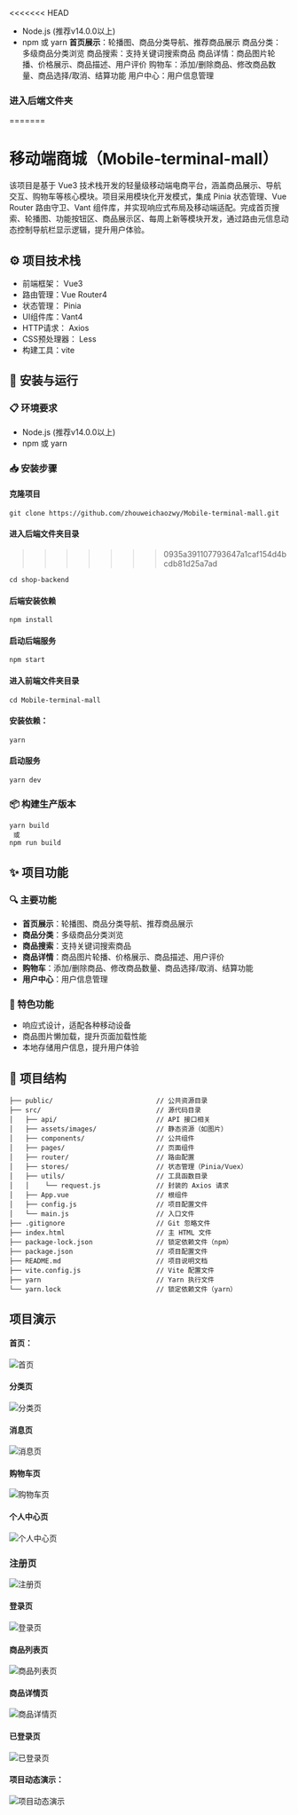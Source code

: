 <<<<<<< HEAD
- Node.js (推荐v14.0.0以上)
- npm 或 yarn
**首页展示**：轮播图、商品分类导航、推荐商品展示
商品分类：多级商品分类浏览
商品搜索：支持关键词搜索商品
商品详情：商品图片轮播、价格展示、商品描述、用户评价
购物车：添加/删除商品、修改商品数量、商品选择/取消、结算功能
用户中心：用户信息管理
### 进入后端文件夹
=======
# 移动端商城（Mobile-terminal-mall）
该项目是基于 Vue3 技术栈开发的轻量级移动端电商平台，涵盖商品展示、导航交互、购物车等核心模块。项目采用模块化开发模式，集成 Pinia 状态管理、Vue Router 路由守卫、Vant 组件库，并实现响应式布局及移动端适配。完成首页搜索、轮播图、功能按钮区、商品展示区、每周上新等模块开发，通过路由元信息动态控制导航栏显示逻辑，提升用户体验。
## ⚙️ 项目技术栈
- 前端框架： Vue3
- 路由管理：Vue Router4
- 状态管理： Pinia 
- UI组件库：Vant4
- HTTP请求： Axios    
- CSS预处理器： Less
- 构建工具：vite
## 🚀 安装与运行
### 📋 环境要求
- Node.js (推荐v14.0.0以上)
- npm 或 yarn
### 📥 安装步骤
#### 克隆项目
```
git clone https://github.com/zhouweichaozwy/Mobile-terminal-mall.git
```
#### 进入后端文件夹目录
>>>>>>> 0935a391107793647a1caf154d4bcdb81d25a7ad

```
cd shop-backend
```

#### 后端安装依赖

```
npm install      
```

#### 启动后端服务

```
npm start
```

#### 进入前端文件夹目录
```
cd Mobile-terminal-mall
```

#### 安装依赖：

```
yarn
```

#### 启动服务

```
yarn dev
```
### 📦 构建生产版本
```
yarn build
 或
npm run build
```
## ✨ 项目功能
### 🔍 主要功能
- **首页展示**：轮播图、商品分类导航、推荐商品展示
- **商品分类**：多级商品分类浏览
- **商品搜索**：支持关键词搜索商品
- **商品详情**：商品图片轮播、价格展示、商品描述、用户评价
- **购物车**：添加/删除商品、修改商品数量、商品选择/取消、结算功能
- **用户中心**：用户信息管理
### 🌟 特色功能
- 响应式设计，适配各种移动设备
- 商品图片懒加载，提升页面加载性能
- 本地存储用户信息，提升用户体验
## 📁 项目结构
```
├── public/                          // 公共资源目录
├── src/                             // 源代码目录
│   ├── api/                         // API 接口相关
│   ├── assets/images/               // 静态资源（如图片）
│   ├── components/                  // 公共组件
│   ├── pages/                       // 页面组件
│   ├── router/                      // 路由配置
│   ├── stores/                      // 状态管理（Pinia/Vuex）
│   ├── utils/                       // 工具函数目录
│   │    └── request.js              // 封装的 Axios 请求
│   ├── App.vue                      // 根组件
│   ├── config.js                    // 项目配置文件
│   └── main.js                      // 入口文件
├── .gitignore                       // Git 忽略文件
├── index.html                       // 主 HTML 文件
├── package-lock.json                // 锁定依赖文件（npm）
├── package.json                     // 项目配置文件
├── README.md                        // 项目说明文档
├── vite.config.js                   // Vite 配置文件
├── yarn                             // Yarn 执行文件
└── yarn.lock                        // 锁定依赖文件（yarn）
```
## 项目演示



#### 首页：

![首页](https://cdn.jsdelivr.net/gh/zhouweichaozwy/Mobile-terminal-mall@main/README.assets/image-20250328162958709.png)

#### 分类页

![分类页](https://cdn.jsdelivr.net/gh/zhouweichaozwy/Mobile-terminal-mall@main/README.assets/image-20250328163542566.png)

#### 消息页

![消息页](https://cdn.jsdelivr.net/gh/zhouweichaozwy/Mobile-terminal-mall@main/README.assets/image-20250328163614055.png)

#### 购物车页

![购物车页](https://cdn.jsdelivr.net/gh/zhouweichaozwy/Mobile-terminal-mall@main/README.assets/image-20250328163709927.png)

#### 个人中心页

![个人中心页](https://cdn.jsdelivr.net/gh/zhouweichaozwy/Mobile-terminal-mall@main/README.assets/image-20250328163746424.png)

### 注册页

![注册页](https://cdn.jsdelivr.net/gh/zhouweichaozwy/Mobile-terminal-mall@main/README.assets/image-20250328163928941.png)

#### 登录页

![登录页](https://cdn.jsdelivr.net/gh/zhouweichaozwy/Mobile-terminal-mall@main/README.assets/image-20250328164033207.png)

#### 商品列表页

![商品列表页](https://cdn.jsdelivr.net/gh/zhouweichaozwy/Mobile-terminal-mall@main/README.assets/image-20250328164126174.png)

#### 商品详情页

![商品详情页](https://cdn.jsdelivr.net/gh/zhouweichaozwy/Mobile-terminal-mall@main/README.assets/image-20250328164211120.png)

#### 已登录页

![已登录页](https://cdn.jsdelivr.net/gh/zhouweichaozwy/Mobile-terminal-mall@main/README.assets/image-20250328164337109.png)

#### 项目动态演示：

![项目动态演示](https://cdn.jsdelivr.net/gh/zhouweichaozwy/Mobile-terminal-mall@main/README.assets/10.gif)

